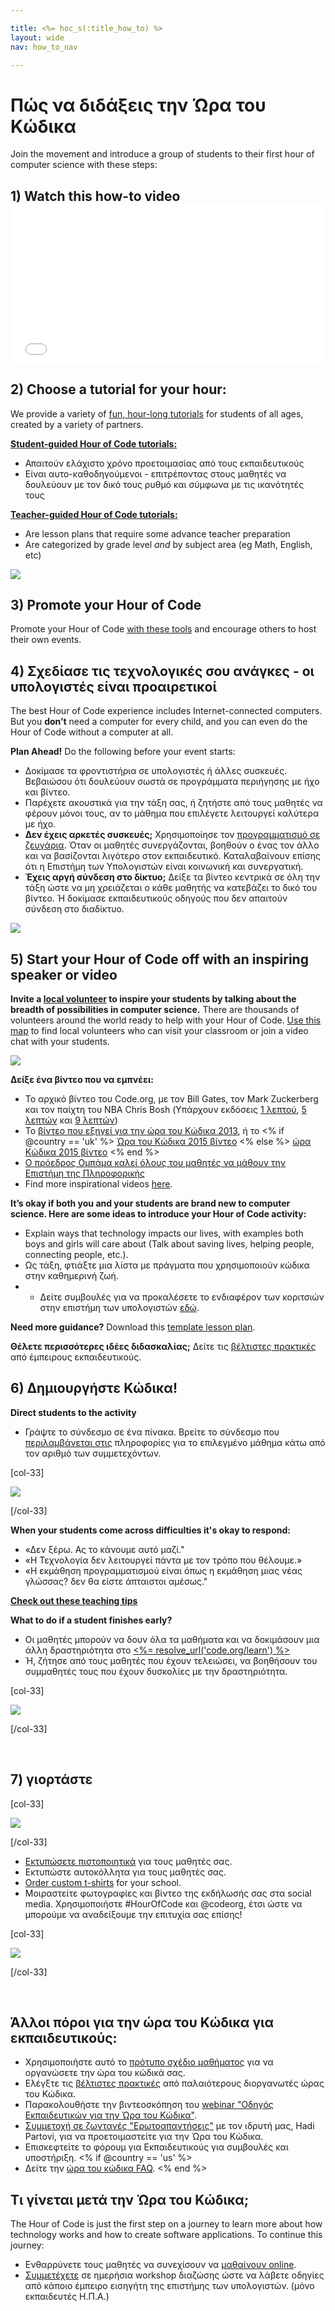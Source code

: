```yaml
---

title: <%= hoc_s(:title_how_to) %>
layout: wide
nav: how_to_nav

---
```


# Πώς να διδάξεις την Ώρα του Κώδικα

Join the movement and introduce a group of students to their first hour of computer science with these steps:

## 1) Watch this how-to video <iframe width="500" height="255" src="//www.youtube.com/embed/SrnvvWDm73k" frameborder="0" allowfullscreen></iframe>
## 2) Choose a tutorial for your hour:

We provide a variety of [fun, hour-long tutorials](<%= resolve_url('https://code.org/learn') %>) for students of all ages, created by a variety of partners.

**[Student-guided Hour of Code tutorials:](<%= resolve_url("https://code.org/learn") %>)**

  * Απαιτούν ελάχιστο χρόνο προετοιμασίας από τους εκπαιδευτικούς
  * Είναι αυτο-καθοδηγούμενοι - επιτρέποντας στους μαθητές να δουλεύουν με τον δικό τους ρυθμό και σύμφωνα με τις ικανότητές τους

**[Teacher-guided Hour of Code tutorials:](<%= resolve_url("https://code.org/educate/teacher-led") %>)**

  * Are lesson plans that require some advance teacher preparation
  * Are categorized by grade level *and* by subject area (eg Math, English, etc)

[![](/images/fit-700/tutorials.png)](<%= resolve_url('https://code.org/learn') %>)

## 3) Promote your Hour of Code

Promote your Hour of Code [with these tools](<%= resolve_url('/promote') %>) and encourage others to host their own events.

## 4) Σχεδίασε τις τεχνολογικές σου ανάγκες - οι υπολογιστές είναι προαιρετικοί

The best Hour of Code experience includes Internet-connected computers. But you **don’t** need a computer for every child, and you can even do the Hour of Code without a computer at all.

**Plan Ahead!** Do the following before your event starts:

  * Δοκίμασε τα φροντιστήρια σε υπολογιστές ή άλλες συσκευές. Βεβαιώσου ότι δουλεύουν σωστά σε προγράμματα περιήγησης με ήχο και βίντεο.
  * Παρέχετε ακουστικά για την τάξη σας, ή ζητήστε από τους μαθητές να φέρουν μόνοι τους, αν το μάθημα που επιλέγετε λειτουργεί καλύτερα με ήχο.
  * **Δεν έχεις αρκετές συσκευές;** Χρησιμοποίησε τον [προγραμματισμό σε ζευγάρια](https://www.youtube.com/watch?v=vgkahOzFH2Q). Όταν οι μαθητές συνεργάζονται, βοηθούν ο ένας τον άλλο και να βασίζονται λιγότερο στον εκπαιδευτικό. Καταλαβαίνουν επίσης ότι η Επιστήμη των Υπολογιστών είναι κοινωνική και συνεργατική.
  * **Έχεις αργή σύνδεση στο δίκτυο;** Δείξε τα βίντεο κεντρικά σε όλη την τάξη ώστε να μη χρειάζεται ο κάθε μαθητής να κατεβάζει το δικό του βίντεο. Ή δοκίμασε εκπαιδευτικούς οδηγούς που δεν απαιτούν σύνδεση στο διαδίκτυο.

![](/images/fit-350/group_ipad.jpg)

## 5) Start your Hour of Code off with an inspiring speaker or video

**Invite a [local volunteer](https://code.org/volunteer/local) to inspire your students by talking about the breadth of possibilities in computer science.** There are thousands of volunteers around the world ready to help with your Hour of Code. [Use this map](https://code.org/volunteer/local) to find local volunteers who can visit your classroom or join a video chat with your students.

[![](/images/fit-300/volunteer-map.png)](<%= resolve_url('https://code.org/volunteer/local') %>)

**Δείξε ένα βίντεο που να εμπνέει:**

  * Το αρχικό βίντεο του Code.org, με τον Bill Gates, τον Mark Zuckerberg και τον παίχτη του ΝΒΑ Chris Bosh (Υπάρχουν εκδόσεις [1 λεπτού](https://www.youtube.com/watch?v=qYZF6oIZtfc), [5 λεπτών](https://www.youtube.com/watch?v=nKIu9yen5nc) και [9 λεπτών](https://www.youtube.com/watch?v=dU1xS07N-FA))
  * Το [βίντεο που εξηγεί για την ώρα του Κώδικα 2013](https://www.youtube.com/watch?v=FC5FbmsH4fw), ή το <% if @country == 'uk' %> [Ώρα του Κώδικα 2015 βίντεο](https://www.youtube.com/watch?v=7L97YMYqLHc) <% else %> [ώρα Κώδικα 2015 βίντεο](https://www.youtube.com/watch?v=7L97YMYqLHc) <% end %>
  * [Ο πρόεδρος Ομπάμα καλεί όλους του μαθητές να μάθουν την Επιστήμη της Πληροφορικής](https://www.youtube.com/watch?v=6XvmhE1J9PY)
  * Find more inspirational videos [here](https://www.youtube.com/playlist?list=PLzdnOPI1iJNfpD8i4Sx7U0y2MccnrNZuP).

**It’s okay if both you and your students are brand new to computer science. Here are some ideas to introduce your Hour of Code activity:**

  * Explain ways that technology impacts our lives, with examples both boys and girls will care about (Talk about saving lives, helping people, connecting people, etc.).
  * Ως τάξη, φτιάξτε μια λίστα με πράγματα που χρησιμοποιούν κώδικα στην καθημερινή ζωή.
  * - Δείτε συμβουλές για να προκαλέσετε το ενδιαφέρον των κοριτσιών στην επιστήμη των υπολογιστών [εδώ](<%= resolve_url('https://code.org/girls') %>).

**Need more guidance?** Download this [template lesson plan](/files/EducatorHourofCodeLessonPlanOutline.docx).

**Θέλετε περισσότερες ιδέες διδασκαλίας;** Δείτε τις [βέλτιστες πρακτικές](http://www.slideshare.net/TeachCode/hour-of-code-best-practices-for-successful-educators-51273466) από έμπειρους εκπαιδευτικούς.

## 6) Δημιουργήστε Κώδικα!

**Direct students to the activity**

  * Γράψτε το σύνδεσμο σε ένα πίνακα. Βρείτε το σύνδεσμο που [περιλαμβάνεται στις](<%= resolve_url('https://code.org/learn') %>) πληροφορίες για το επιλεγμένο μάθημα κάτω από τον αριθμό των συμμετεχόντων.

[col-33]

![](/images/fit-300/group_ar.jpg)

[/col-33]

**When your students come across difficulties it's okay to respond:**

  * «Δεν ξέρω. Ας το κάνουμε αυτό μαζί."
  * «Η Τεχνολογία δεν λειτουργεί πάντα με τον τρόπο που θέλουμε.»
  * «Η εκμάθηση προγραμματισμού είναι όπως η εκμάθηση μιας νέας γλώσσας? δεν θα είστε άπταιστοι αμέσως."

**[Check out these teaching tips](http://www.code.org/files/CSTT_IntroducingCS.PDF)**

**What to do if a student finishes early?**

  * Οι μαθητές μπορούν να δουν όλα τα μαθήματα και να δοκιμάσουν μια άλλη δραστηριότητα στο [<%= resolve_url('code.org/learn') %>](<%= resolve_url('https://code.org/learn') %>)
  * Ή, ζήτησε από τους μαθητές που έχουν τελειώσει, να βοηθήσουν του συμμαθητές τους που έχουν δυσκολίες με την δραστηριότητα.

[col-33]

![](/images/fit-250/highschoolgirls.jpeg)

[/col-33]

<p style="clear:both">
  &nbsp;
</p>

## 7) γιορτάστε

[col-33]

![](/images/fit-300/boy-certificate.jpg)

[/col-33]

  * [Εκτυπώσετε πιστοποιητικά](<%= resolve_url('https://code.org/certificates') %>) για τους μαθητές σας.
  * Εκτυπώστε αυτοκόλλητα για τους μαθητές σας.
  * [Order custom t-shirts](http://blog.code.org/post/132608499493/hour-of-code-shirts-and-more) for your school.
  * Μοιραστείτε φωτογραφίες και βίντεο της εκδήλωσής σας στα social media. Χρησιμοποιήστε #HourOfCode και @codeorg, έτσι ώστε να μπορούμε να αναδείξουμε την επιτυχία σας επίσης!

[col-33]

![](/images/fit-260/highlight-certificates.jpg)

[/col-33]

<p style="clear:both">
  &nbsp;
</p>

## Άλλοι πόροι για την ώρα του Κώδικα για εκπαιδευτικούς:

  * Χρησιμοποιήστε αυτό το [πρότυπο σχέδιο μαθήματος](/files/EducatorHourofCodeLessonPlanOutline.docx) για να οργανώσετε την ώρα του κώδικά σας.
  * Ελέγξτε τις [βέλτιστες πρακτικές](http://www.slideshare.net/TeachCode/hour-of-code-best-practices-for-successful-educators-51273466) από παλαιότερους διοργανωτές ώρας του Κώδικα. 
  * Παρακολουθήστε την βιντεοσκόπηση του [webinar "Οδηγός Εκπαιδευτικών για την Ώρα του Κώδικα"](https://youtu.be/EJeMeSW2-Mw).
  * [Συμμετοχή σε ζωντανές "Ερωτοαπαντήσεις"](http://www.eventbrite.com/e/ask-your-final-questions-and-prepare-for-the-2015-hour-of-code-with-codeorg-founder-hadi-partovi-tickets-17987437911) με τον ιδρυτή μας, Hadi Partovi, για να προετοιμαστείτε για την Ώρα του Κώδικα.
  * Επισκεφτείτε το φόρουμ για Εκπαιδευτικούς για συμβουλές και υποστήριξη. <% if @country == 'us' %>
  * Δείτε την [ώρα του κώδικα FAQ](https://support.code.org/hc/en-us/categories/200147083-Hour-of-Code). <% end %>

## Τι γίνεται μετά την Ώρα του Κώδικα;

The Hour of Code is just the first step on a journey to learn more about how technology works and how to create software applications. To continue this journey:

  * Ενθαρρύνετε τους μαθητές να συνεχίσουν να [μαθαίνουν online](<%= resolve_url('https://code.org/learn/beyond') %>).
  * [Συμμετέχετε](<%= resolve_url('https://code.org/professional-development-workshops') %>) σε ημερήσια workshop διαζώσης ώστε να λάβετε οδηγίες από κάποιο έμπειρο εισηγήτη της επιστήμης των υπολογιστών. (μόνο εκπαιδευτές Η.Π.Α.)
